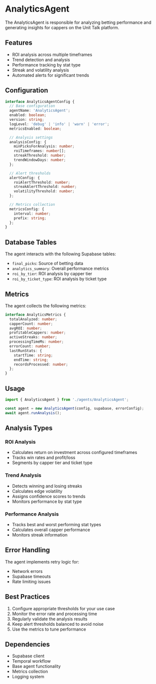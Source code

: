 # AnalyticsAgent

The AnalyticsAgent is responsible for analyzing betting performance and generating insights for cappers on the Unit Talk platform.

## Features

- ROI analysis across multiple timeframes
- Trend detection and analysis
- Performance tracking by stat type
- Streak and volatility analysis
- Automated alerts for significant trends

## Configuration

```typescript
interface AnalyticsAgentConfig {
  // Base configuration
  agentName: 'AnalyticsAgent';
  enabled: boolean;
  version: string;
  logLevel: 'debug' | 'info' | 'warn' | 'error';
  metricsEnabled: boolean;

  // Analysis settings
  analysisConfig: {
    minPicksForAnalysis: number;
    roiTimeframes: number[];
    streakThreshold: number;
    trendWindowDays: number;
  };

  // Alert thresholds
  alertConfig: {
    roiAlertThreshold: number;
    streakAlertThreshold: number;
    volatilityThreshold: number;
  };

  // Metrics collection
  metricsConfig: {
    interval: number;
    prefix: string;
  };
}
```

## Database Tables

The agent interacts with the following Supabase tables:

- `final_picks`: Source of betting data
- `analytics_summary`: Overall performance metrics
- `roi_by_tier`: ROI analysis by capper tier
- `roi_by_ticket_type`: ROI analysis by ticket type

## Metrics

The agent collects the following metrics:

```typescript
interface AnalyticsMetrics {
  totalAnalyzed: number;
  capperCount: number;
  avgROI: number;
  profitableCappers: number;
  activeStreaks: number;
  processingTimeMs: number;
  errorCount: number;
  lastRunStats: {
    startTime: string;
    endTime: string;
    recordsProcessed: number;
  };
}
```

## Usage

```typescript
import { AnalyticsAgent } from './agents/AnalyticsAgent';

const agent = new AnalyticsAgent(config, supabase, errorConfig);
await agent.runAnalysis();
```

## Analysis Types

### ROI Analysis
- Calculates return on investment across configured timeframes
- Tracks win rates and profit/loss
- Segments by capper tier and ticket type

### Trend Analysis
- Detects winning and losing streaks
- Calculates edge volatility
- Assigns confidence scores to trends
- Monitors performance by stat type

### Performance Analysis
- Tracks best and worst performing stat types
- Calculates overall capper performance
- Monitors streak information

## Error Handling

The agent implements retry logic for:
- Network errors
- Supabase timeouts
- Rate limiting issues

## Best Practices

1. Configure appropriate thresholds for your use case
2. Monitor the error rate and processing time
3. Regularly validate the analysis results
4. Keep alert thresholds balanced to avoid noise
5. Use the metrics to tune performance

## Dependencies

- Supabase client
- Temporal workflow
- Base agent functionality
- Metrics collection
- Logging system 